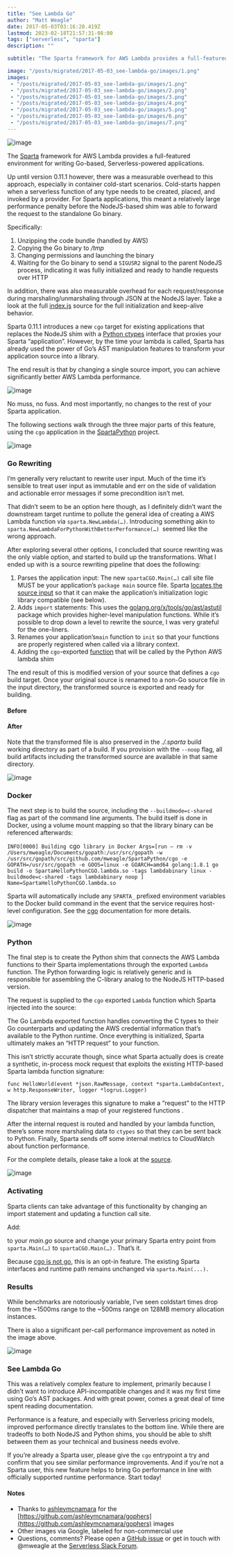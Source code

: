 ```yaml
---
title: "See Lambda Go"
author: "Matt Weagle"
date: 2017-05-03T03:16:28.419Z
lastmod: 2023-02-18T21:57:31-08:00
tags: ["serverless", "sparta"]
description: ""

subtitle: "The Sparta framework for AWS Lambda provides a full-featured environment for writing Go-based, Serverless-powered applications."

image: "/posts/migrated/2017-05-03_see-lambda-go/images/1.png"
images:
 - "/posts/migrated/2017-05-03_see-lambda-go/images/1.png"
 - "/posts/migrated/2017-05-03_see-lambda-go/images/2.png"
 - "/posts/migrated/2017-05-03_see-lambda-go/images/3.png"
 - "/posts/migrated/2017-05-03_see-lambda-go/images/4.png"
 - "/posts/migrated/2017-05-03_see-lambda-go/images/5.png"
 - "/posts/migrated/2017-05-03_see-lambda-go/images/6.png"
 - "/posts/migrated/2017-05-03_see-lambda-go/images/7.png"
---
```


![image](/posts/migrated/2017-05-03_see-lambda-go/images/1.png#layoutTextWidth)


The [Sparta](http://gosparta.io) framework for AWS Lambda provides a full-featured environment for writing Go-based, Serverless-powered applications.

Up until version 0.11.1 however, there was a measurable overhead to this approach, especially in container cold-start scenarios. Cold-starts happen when a serverless function of any type needs to be created, placed, and invoked by a provider. For Sparta applications, this meant a relatively large performance penalty before the NodeJS-based shim was able to forward the request to the standalone Go binary.

Specifically:

1.  Unzipping the code bundle (handled by AWS)
2.  Copying the Go binary to _/tmp_
3.  Changing permissions and launching the binary
4.  Waiting for the Go binary to send a `SIGUSR2` signal to the parent NodeJS process, indicating it was fully initialized and ready to handle requests over HTTP

In addition, there was also measurable overhead for each request/response during marshaling/unmarshaling through JSON at the NodeJS layer. Take a look at the full [index.js](https://github.com/mweagle/Sparta/blob/master/resources/index.js) source for the full initialization and keep-alive behavior.

Sparta 0.11.1 introduces a new `cgo` target for existing applications that replaces the NodeJS shim with a [Python ctypes](https://docs.python.org/3/library/ctypes.html) interface that proxies your Sparta “application”. However, by the time your lambda is called, Sparta has already used the power of Go’s AST manipulation features to transform your application source into a library.

The end result is that by changing a single source import, you can achieve significantly better AWS Lambda performance.

![image](/posts/migrated/2017-05-03_see-lambda-go/images/2.png#layoutTextWidth)


No muss, no fuss. And most importantly, no changes to the rest of your Sparta application.

The following sections walk through the three major parts of this feature, using the `cgo` application in the [SpartaPython](https://github.com/mweagle/SpartaPython) project.

![image](/posts/migrated/2017-05-03_see-lambda-go/images/3.png#layoutTextWidth)


### Go Rewriting

I’m generally very reluctant to rewrite user input. Much of the time it’s sensible to treat user input as immutable and err on the side of validation and actionable error messages if some precondition isn’t met.

That didn’t seem to be an option here though, as I definitely didn’t want the downstream target runtime to pollute the general idea of creating a AWS Lambda function via `sparta.NewLambda(…)`. Introducing something akin to `sparta.NewLambdaForPythonWithBetterPerformance(…) `seemed like the wrong approach.

After exploring several other options, I concluded that source rewriting was the only viable option, and started to build up the transformations. What I ended up with is a source rewriting pipeline that does the following:

1.  Parses the application input: The new `spartaCGO.Main(…)` call site file MUST be your application’s `package main` source file. Sparta [locates the source input](https://github.com/mweagle/Sparta/blob/master/cgo/cgo_main.go#L22) so that it can make the application’s initialization logic library compatible (see below).
2.  Adds `import` statements: This uses the [golang.org/x/tools/go/ast/astutil](https://godoc.org/golang.org/x/tools/go/ast/astutil) package which provides higher-level manipulation functions. While it’s possible to drop down a level to rewrite the source, I was very grateful for the one-liners.
3.  Renames your application’s`main` function to `init` so that your functions are properly registered when called via a library context.
4.  Adding the `cgo`-exported [function](https://github.com/mweagle/Sparta/blob/master/cgo/walkers.go#L20) that will be called by the Python AWS lambda shim

The end result of this is modified version of your source that defines a `cgo` build target. Once your original source is renamed to a non-Go source file in the input directory, the transformed source is exported and ready for building.

#### Before




#### After




Note that the transformed file is also preserved in the _./.sparta_ build working directory as part of a build. If you provision with the `--noop` flag, all build artifacts including the transformed source are available in that same directory.

![image](/posts/migrated/2017-05-03_see-lambda-go/images/4.png#layoutTextWidth)


### Docker

The next step is to build the source, including the `--buildmode=c-shared `flag as part of the command line arguments. The build itself is done in Docker, using a volume mount mapping so that the library binary can be referenced afterwards:

`INFO[0000] Building `cgo` library in Docker Args=[run — rm -v /Users/mweagle/Documents/gopath:/usr/src/gopath -w /usr/src/gopath/src/github.com/mweagle/SpartaPython/cgo -e GOPATH=/usr/src/gopath -e GOOS=linux -e GOARCH=amd64 golang:1.8.1 go build -o SpartaHelloPythonCGO.lambda.so -tags lambdabinary linux -buildmode=c-shared -tags lambdabinary noop ] Name=SpartaHelloPythonCGO.lambda.so`

Sparta will automatically include any `SPARTA_` prefixed environment variables to the Docker build command in the event that the service requires host-level configuration. See the [cgo](http://gosparta.io/docs/cgo/) documentation for more details.

![image](/posts/migrated/2017-05-03_see-lambda-go/images/5.png#layoutTextWidth)


### Python

The final step is to create the Python shim that connects the AWS Lambda functions to their Sparta implementations through the exported `Lambda` function. The Python forwarding logic is relatively generic and is responsible for assembling the C-library analog to the NodeJS HTTP-based version.

The request is supplied to the `cgo` exported `Lambda` function which Sparta injected into the source:




The Go Lambda exported function handles converting the C types to their Go counterparts and updating the AWS credential information that’s available to the Python runtime. Once everything is initialized, Sparta ultimately makes an “HTTP request” to your function.

This isn’t strictly accurate though, since what Sparta actually does is create a synthetic, in-process mock request that exploits the existing HTTP-based Sparta lambda function signature:

`func HelloWorld(event *json.RawMessage, context *sparta.LambdaContext, w http.ResponseWriter, logger *logrus.Logger)`

The library version leverages this signature to make a “request” to the HTTP dispatcher that maintains a map of your registered functions .




After the internal request is routed and handled by your lambda function, there’s some more marshaling data to `ctypes` so that they can be sent back to Python. Finally, Sparta sends off some internal metrics to CloudWatch about function performance.

For the complete details, please take a look at the [source](https://github.com/mweagle/Sparta/blob/master/cgo/cgo_main_awslib.go#L130).

![image](/posts/migrated/2017-05-03_see-lambda-go/images/6.png#layoutTextWidth)


### Activating

Sparta clients can take advantage of this functionality by changing an import statement and updating a function call site.

Add:




to your _main.go_ source and change your primary Sparta entry point from `sparta.Main(…)` to `spartaCGO.Main(…).` That’s it.

Because [cgo is not go](https://dave.cheney.net/2016/01/18/cgo-is-not-go), this is an opt-in feature. The existing Sparta interfaces and runtime path remains unchanged via `sparta.Main(...).`

### Results

While benchmarks are notoriously variable, I’ve seen coldstart times drop from the ~1500ms range to the ~500ms range on 128MB memory allocation instances.

There is also a significant per-call performance improvement as noted in the image above.

![image](/posts/migrated/2017-05-03_see-lambda-go/images/7.png#layoutTextWidth)


### See Lambda Go

This was a relatively complex feature to implement, primarily because I didn’t want to introduce API-incompatible changes and it was my first time using Go’s AST packages. And with great power, comes a great deal of time spent reading documentation.

Performance is a feature, and especially with Serverless pricing models, improved performance directly translates to the bottom line. While there are tradeoffs to both NodeJS and Python shims, you should be able to shift between them as your technical and business needs evolve.

If you’re already a Sparta user, please give the `cgo` entrypoint a try and confirm that you see similar performance improvements. And if you’re not a Sparta user, this new feature helps to bring Go performance in line with officially supported runtime performance. Start today!

#### Notes

*   Thanks to [ashleymcnamara](https://github.com/ashleymcnamara) for the [https://github.com/ashleymcnamara/gophers](https://github.com/ashleymcnamara/gophers) images
*   Other images via Google, labeled for non-commercial use
*   Questions, comments? Please open a [GitHub issue](https://github.com/mweagle/Sparta/issues) or get in touch with @mweagle at the [Serverless Slack Forum](http://wt-serverless-seattle.run.webtask.io/serverless-forum-signup?webtask_no_cache=1).
